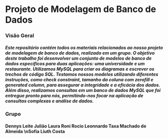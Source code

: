 # Projeto de Modelagem de Banco de Dados
### Visão Geral
##### Este repositório contém todos os materiais relacionados ao nosso projeto de modelagem de banco de dados, realizado em um grupo. O objetivo deste trabalho foi desenvolver um conjunto de modelos de banco de dados específicos para duas aplicações: uma universidade e um restaurante. Utilizamos MySQL para criar os diagramas e escrever os trechos de código SQL. Testamos nossos modelos utilizando diferentes instruções, como check constraint, tamanho da coluna com zerofill e generated column, para assegurar a integridade e a eficácia dos dados. Além disso, realizamos consultas em um banco de dados MySQL que foi entregue pronto para nós, permitindo-nos focar na aplicação de consultas complexas e análise de dados.

### Grupo

#### Dennys Leite Julião Laura Roni Rocio Leonnardo Taxa Machado de Almeida \nSofia Liuth Costa
